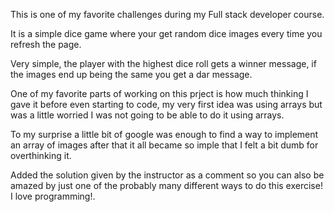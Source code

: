 This is one of my favorite challenges during my Full stack developer course.

It is a simple dice game where your get random dice images every time you refresh the page.

Very simple, the player with the highest dice roll gets a winner message, if the images end up being the same you get a dar message.

One of my favorite parts of working on this prject is how much thinking I gave it before even starting to code, my very first idea was using arrays but was a little worried I was not going to be able to do it using arrays.

To my surprise a little bit of google was enough to find a way to implement an array of images after that it all became so imple that I felt a bit dumb for overthinking it.

Added the solution given by the instructor as a comment so you can also be amazed by just one of the probably many different ways to do this exercise! I love programming!.
